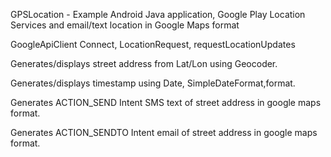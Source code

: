 GPSLocation - Example Android Java application, Google Play Location Services and email/text location in Google Maps format

GoogleApiClient Connect, LocationRequest, requestLocationUpdates

Generates/displays street address from Lat/Lon using Geocoder.

Generates/displays timestamp using Date, SimpleDateFormat,format.

Generates ACTION_SEND Intent SMS text of street address in google maps format.

Generates ACTION_SENDTO Intent email of street address in google maps format.
